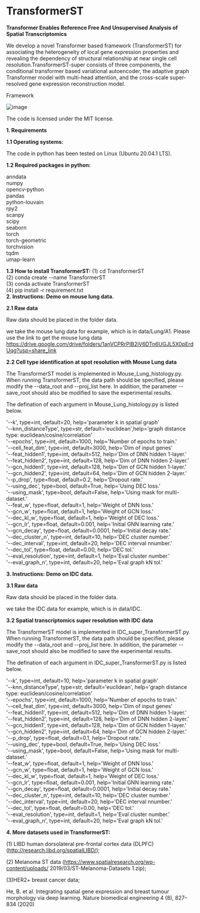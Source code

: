 # TransformerST
**Transformer Enables Reference Free And Unsupervised Analysis of Spatial Transcriptomics**

We develop a novel Transformer based framework (TransformerST) for associating the heterogeneity of local gene expression properties and revealing the dependency of structural relationship at near single cell resolution.TransformerST-super consists of three components, the conditional transformer based variational autoencoder, the adaptive graph Transformer model with multi-head attention, and the cross-scale super-resolved gene expression reconstruction model.

Framework

![image](https://github.com/Zhaocy-Research/TransformerST/blob/main/ST-figure1.png)

The code is licensed under the MIT license.

**1. Requirements**

**1.1 Operating systems:**

The code in python has been tested on Linux (Ubuntu 20.04.1 LTS).  

**1.2 Required packages in python:**

anndata   
numpy  
opencv-python   
pandas  
python-louvain  
rpy2  
scanpy  
scipy  
seaborn   
torch  
torch-geometric    
torchvision  
tqdm  
umap-learn  

**1.3 How to install TransformerST:**
(1) cd TransformerST  
(2) conda create --name TransformerST  
(3) conda activate TransformerST  
(4) pip install -r requirement.txt    
**2. Instructions: Demo on mouse lung data.**   
 
**2.1 Raw data**

Raw data should be placed in the folder data.

we take the mouse lung data for example, which is in data/Lung/A1. Please use the link to get the mouse lung data
https://drive.google.com/drive/folders/1anVCPRrPIB2jV6DTn6UGJL5X0pErdUqg?usp=share_link


**2.2 Cell type identification at spot resolution with Mouse Lung data**

The TransformerST model is implemented in Mouse_Lung_histology.py. When running TransformerST, the data path should be specified, please modify the --data_root  and --proj_list here. In addition, the parameter --save_root should also be modified to save the experimental results.

The defination of each argument in Mouse_Lung_histology.py is listed below.

'--k', type=int, default=20, help='parameter k in spatial graph'  
'--knn_distanceType', type=str, default='euclidean',help='graph distance type: euclidean/cosine/correlation'  
'--epochs', type=int, default=1000, help='Number of epochs to train.'  
'--cell_feat_dim', type=int, default=3000, help='Dim of input genes'  
'--feat_hidden1', type=int, default=512, help='Dim of DNN hidden 1-layer.'  
'--feat_hidden2', type=int, default=128, help='Dim of DNN hidden 2-layer.'  
'--gcn_hidden1', type=int, default=128, help='Dim of GCN hidden 1-layer.'  
'--gcn_hidden2', type=int, default=64, help='Dim of GCN hidden 2-layer.'  
'--p_drop', type=float, default=0.2, help='Dropout rate.'  
'--using_dec', type=bool, default=True, help='Using DEC loss.'  
'--using_mask', type=bool, default=False, help='Using mask for multi-dataset.'  
'--feat_w', type=float, default=1, help='Weight of DNN loss.'  
'--gcn_w', type=float, default=1, help='Weight of GCN loss.'  
'--dec_kl_w', type=float, default=1, help='Weight of DEC loss.'  
'--gcn_lr', type=float, default=0.001, help='Initial GNN learning rate.'  
'--gcn_decay', type=float, default=0.0001, help='Initial decay rate.'  
'--dec_cluster_n', type=int, default=10, help='DEC cluster number.'  
'--dec_interval', type=int, default=20, help='DEC interval nnumber.'  
'--dec_tol', type=float, default=0.00, help='DEC tol.'  
'--eval_resolution', type=int, default=1, help='Eval cluster number.'  
'--eval_graph_n', type=int, default=20, help='Eval graph kN tol.' 
  
**3. Instructions: Demo on IDC data.** 
 
**3.1 Raw data**

Raw data should be placed in the folder data.

we take the IDC data for example, which is in data/IDC. 


**3.2 Spatial transcriptomics super resolution with IDC data**

The TransformerST model is implemented in IDC_super_TransformerST.py. When running TransformerST, the data path should be specified, please modify the --data_root  and --proj_list here. In addition, the parameter --save_root should also be modified to save the experimental results.

The defination of each argument in IDC_super_TransformerST.py is listed below.

'--k', type=int, default=10, help='parameter k in spatial graph'  
'--knn_distanceType', type=str, default='euclidean', help='graph distance type: euclidean/cosine/correlation'  
'--epochs', type=int, default=1000, help='Number of epochs to train.'  
'--cell_feat_dim', type=int, default=3000, help='Dim of input genes'  
'--feat_hidden1', type=int, default=512, help='Dim of DNN hidden 1-layer.'  
'--feat_hidden2', type=int, default=128, help='Dim of DNN hidden 2-layer.'  
'--gcn_hidden1', type=int, default=128, help='Dim of GCN hidden 1-layer.'  
'--gcn_hidden2', type=int, default=64, help='Dim of GCN hidden 2-layer.'  
'--p_drop', type=float, default=0.1, help='Dropout rate.'  
'--using_dec', type=bool, default=True, help='Using DEC loss.'  
'--using_mask', type=bool, default=False, help='Using mask for multi-dataset.'  
'--feat_w', type=float, default=1, help='Weight of DNN loss.'  
'--gcn_w', type=float, default=1, help='Weight of GCN loss.'  
'--dec_kl_w', type=float, default=1, help='Weight of DEC loss.'  
'--gcn_lr', type=float, default=0.001, help='Initial GNN learning rate.'  
'--gcn_decay', type=float, default=0.0001, help='Initial decay rate.'  
'--dec_cluster_n', type=int, default=10, help='DEC cluster number.'  
'--dec_interval', type=int, default=20, help='DEC interval nnumber.'  
'--dec_tol', type=float, default=0.00, help='DEC tol.'  
'--eval_resolution', type=int, default=1, help='Eval cluster number.'  
'--eval_graph_n', type=int, default=20, help='Eval graph kN tol.'  

**4. More datasets used in TransformerST:**

(1) LIBD human dorsolateral pre-frontal cortex data (DLPFC) (http://research.libd.org/spatialLIBD/); 

(2) Melanoma ST data (https://www.spatialresearch.org/wp-content/uploads/
2019/03/ST-Melanoma-Datasets 1.zip); 

(3)HER2+ breast cancer data;

He, B. et al. Integrating spatial gene expression and breast tumour morphology via deep learning. Nature biomedical engineering 4 (8), 827–834 (2020) 
